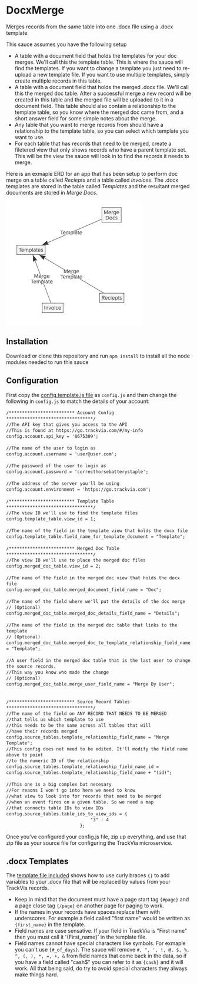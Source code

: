# DocxMerge
Merges records from the same table into one .docx file using a .docx template.

This sauce assumes you have the following setup
* A table with a document field that holds the templates for your doc merges. We'll call this the template table. This is where the sauce will find the templates. If you want to change a template you just need to re-upload a new template file. If you want to use multiple templates, simply create multiple records in this table.
* A table with a document field that holds the merged .docx file. We'll call this the merged doc table. After a successful merge a new record will be created in this table and the merged file will be uploaded to it in a document field. This table should also contain a relationship to the template table, so you know where the merged doc came from, and a short answer field for some simple notes about the merge.
* Any table that you want to merge records from should have a relationship to the template table, so you can select which template you want to use.
* For each table that has records that need to be merged, create a filetered view that only shows records who have a parent template set. This will be the view the sauce will look in to find the records it needs to merge.

Here is an exmaple ERD for an app that has been setup to perform doc merge on a table called *Reciepts* and a table called *Invoices*. The .docx templates are stored in the table called *Templates* and the resultant merged documents are stored in *Merge Docs*. 

![alt text](https://raw.githubusercontent.com/TrackVia-Sauces/DocxMerge/master/docs/erd_example.png "Example ERD")


## Installation
Download or clone this repository and run `npm install` to install all the node modules needed to run this sauce

## Configuration
First copy the [config.template.js file](https://github.com/TrackVia-Sauces/DocxMerge/blob/master/config.template.js) as `config.js` and then change the following in `config.js` to match the details of your account:
```
/************************* Account Config *********************************/
//The API key that gives you access to the API
//This is found at https://go.trackvia.com/#/my-info
config.account.api_key = '8675309';

//The name of the user to login as
config.account.username = 'user@user.com';

//The password of the user to login as
config.account.password = 'correcthorsebatterystaple';

//The address of the server you'll be using
config.account.environment = 'https://go.trackvia.com';

/************************* Template Table *********************************/
//The view ID we'll use to find the template files
config.template_table.view_id = 1;

//The name of the field in the template view that holds the docx file
config.template_table.field_name_for_template_document = "Template";

/************************* Merged Doc Table *********************************/
//The view ID we'll use to place the merged doc files
config.merged_doc_table.view_id = 2;

//The name of the field in the merged doc view that holds the docx file
config.merged_doc_table.merged_document_field_name = "Doc";

//The name of the field where we'll put the details of the doc merge
// (Optional)
config.merged_doc_table.merged_doc_details_field_name = "Details";

//The name of the field in the merged doc table that links to the template
// (Optional)
config.merged_doc_table.merged_doc_to_template_relationship_field_name = "Template";

//A user field in the merged doc table that is the last user to change the source records.
//This way you know who made the change
// (Optional)
config.merged_doc_table.merge_user_field_name = "Merge By User";


/************************* Source Record Tables *********************************/
//The name of the field on ANY RECORD THAT NEEDS TO BE MERGED
//that tells us which template to use
//this needs to be the same across all tables that will
//have their records merged
config.source_tables.template_relationship_field_name = "Merge Template";
//This config does not need to be edited. It'll modify the field name above to point 
//to the numeric ID of the relationship
config.source_tables.template_relationship_field_name_id = config.source_tables.template_relationship_field_name + "(id)";

//This one is a big complex but necesary
//For reaons I won't go into here we need to know
//what view to look into for records that need to be merged
//when an event fires on a given table. So we need a map
//that connects table IDs to view IDs
config.source_tables.table_ids_to_view_ids = {
                                "3" : 4
                            };

```

Once you've configured your config.js file, zip up everything, and use that zip file as your source file for configuring the TrackVia microservice.

## .docx Templates
The [template file included](https://github.com/TrackVia-Sauces/DocxMerge/blob/master/template_example.docx) shows how to use curly braces `{}` to add variables to your .docx file that will be replaced by values from your TrackVia records.

* Keep in mind that the document must have a page start tag `{#page}` and a page close tag `{/page}` on another page for paging to work.
* If the names in your records have spaces replace them with underscores. For example a field called "first name" would be written as `{first_name}` in the template.
* Field names are case sensative. If your field in TrackVia is "First name" then you must call it '{First_name}' in the template file.
* Field names cannot have special characters like symbols. For exmaple you can't use `{#_of_days}`. The sauce will remove `#, ", ', !, @, $, %, ^, (, ), *, =, +, &` from field names that come back in the data, so if you have a field called "cash$" you can refer to it as `{cash}` and it will work. All that being said, do try to avoid special characters they always make things hard.
